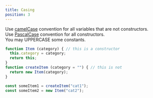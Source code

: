 ```yaml
---
title: Casing
position: 3
---
```


Use [camelCase](<https://eslint.org/docs/rules/camelcase>) convention for all variables that are not constructors.  
Use [PascalCase](<https://eslint.org/docs/rules/new-cap>) convention for all constructors.  
You may UPPERCASE some constants.
```js
function Item (category) { // this is a constructor
  this.category = category;
  return this;
}
function createItem (category = "") { // this is not
  return new Item(category); 
}

const someItem1 = createItem("cat1");
const someItem2 = new Item("cat2");
```
